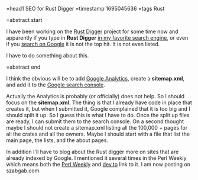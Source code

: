 =head1 SEO for Rust Digger
=timestamp 1695045636
=tags Rust

=abstract start

I have been working on the [Rust Digger](https://rust-digger.code-maven.com/) project for some time now and apparently if you type in **Rust Digger** [in my favorite search engine](https://duckduckgo.com/?t=ffab&q=rust+digger), or even if you [search on Google](https://www.google.com/search?q=rust+digger) it is not the top hit. It is not even listed.

I have to do something about this.

=abstract end

I think the obvious will be to add [Google Analytics](https://analytics.google.com/analytics/), create a **sitemap.xml**, and add it to the [Google search console](https://search.google.com/search-console).

Actually the Analytics is probably (or officially) does not help. So I should focus on the **sitemap.xml**. The thing is that I already have code in place that creates it, but when I submitted it, Google complained that it is too big and I should split it up. So I guess this is what I have to do. Once the split up files are ready, I can submit them to the search console. On a second thought maybe I should not create a sitemap.xml listing all the 100,000 + pages for all the crates and all the owners. Maybe I should start with a file that list the main page, the lists, and the about pages.

In addition I'll have to blog about the Rust digger more on sites that are already indexed by Google. I mentioned it several times in the Perl Weekly which means both the [Perl Weekly](https://perlweekly.com/) and [dev.to](https://dev.to/) link to it. I am now posting on szabgab.com.
